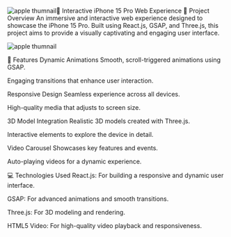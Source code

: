 ![apple thumnail](https://github.com/user-attachments/assets/ad85736d-0ddf-4c68-8b99-a4e1d18bef72)📱 Interactive iPhone 15 Pro Web Experience
🌟 Project Overview
An immersive and interactive web experience designed to showcase the iPhone 15 Pro. Built using React.js, GSAP, and Three.js, this project aims to provide a visually captivating and engaging user interface.

![apple thumnail](https://github.com/user-attachments/assets/fad8268a-6307-4d0b-8930-e88d402001e9)

🎉 Features
Dynamic Animations
Smooth, scroll-triggered animations using GSAP.

Engaging transitions that enhance user interaction.

Responsive Design
Seamless experience across all devices.

High-quality media that adjusts to screen size.

3D Model Integration
Realistic 3D models created with Three.js.

Interactive elements to explore the device in detail.

Video Carousel
Showcases key features and events.

Auto-playing videos for a dynamic experience.

💻 Technologies Used
React.js: For building a responsive and dynamic user interface.

GSAP: For advanced animations and smooth transitions.

Three.js: For 3D modeling and rendering.

HTML5 Video: For high-quality video playback and responsiveness.
